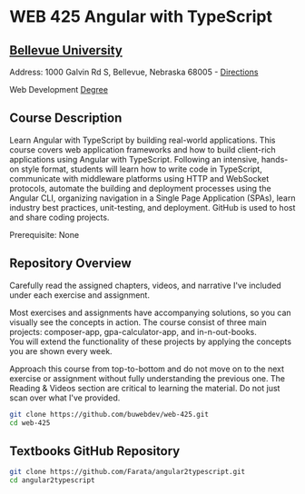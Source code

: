 # WEB 425 Angular with TypeScript
## [Bellevue University](http://bellevue.edu "Bellevue University is a private, non-profit university located in Bellevue, Nebraska, United States.")

Address: 1000 Galvin Rd S, Bellevue, Nebraska 68005 - [Directions](https://www.google.com/maps/dir/''/Bellevue+University/@41.1509562,-95.9896355,12z/data=!4m8!4m7!1m0!1m5!1m1!1s0x8793886a86ca807f:0x838e857240d175eb!2m2!1d-95.9195956!2d41.1509774 "Google maps")

Web Development [Degree](http://www.bellevue.edu/degrees/bachelor/web-development-bs/ "Designed by developers for developers.")

## Course Description

Learn Angular with TypeScript by building real-world applications.  This course covers web application frameworks and how to build client-rich applications using Angular with TypeScript.  Following an intensive, hands-on style format, students will learn how to write code in TypeScript, communicate with middleware platforms using HTTP and WebSocket protocols, automate the building and deployment processes using the Angular CLI, organizing navigation in a Single Page Application (SPAs), learn industry best practices, unit-testing, and deployment.  GitHub is used to host and share coding projects.

Prerequisite: None

## Repository Overview

Carefully read the assigned chapters, videos, and narrative I've included under each exercise and assignment.

Most exercises and assignments have accompanying solutions, so you can visually see the concepts in action. 
The course consist of three main projects: composer-app, gpa-calculator-app, and in-n-out-books.  
You will extend the functionality of these projects by applying the concepts you are shown every week. 

Approach this course from top-to-bottom and do not move on to the next exercise or assignment without fully understanding the previous one.  The Reading & Videos section are critical to learning the material.  Do not just scan over what I've provided.  



```bash
git clone https://github.com/buwebdev/web-425.git
cd web-425
```

## Textbooks GitHub Repository

```bash
git clone https://github.com/Farata/angular2typescript.git
cd angular2typescript
```
